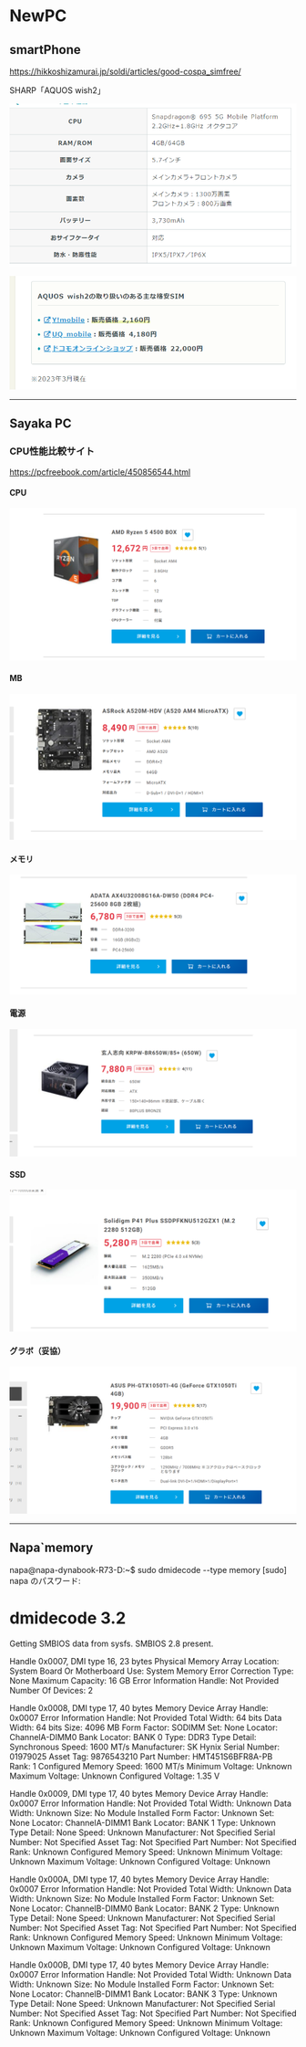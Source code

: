 # NewPC

## smartPhone

https://hikkoshizamurai.jp/soldi/articles/good-cospa_simfree/

SHARP「AQUOS wish2」

![](imgs/2023-03-05-22-18-33.png)


![](imgs/2023-03-05-22-18-44.png)



***

## Sayaka PC

### CPU性能比較サイト

https://pcfreebook.com/article/450856544.html

#### CPU

![](imgs/2023-03-05-22-31-56.png)

#### MB

![](imgs/2023-03-05-22-34-18.png)

#### メモリ


![](imgs/2023-03-05-22-36-17.png)

#### 電源

![](imgs/2023-03-05-22-38-06.png)

#### SSD 

![](imgs/2023-03-05-22-38-49.png)


#### グラボ（妥協）


![](imgs/2023-03-05-22-43-20.png)

***

## Napa`memory

napa@napa-dynabook-R73-D:~$ sudo dmidecode --type memory
[sudo] napa のパスワード: 
# dmidecode 3.2
Getting SMBIOS data from sysfs.
SMBIOS 2.8 present.

Handle 0x0007, DMI type 16, 23 bytes
Physical Memory Array
	Location: System Board Or Motherboard
	Use: System Memory
	Error Correction Type: None
	Maximum Capacity: 16 GB
	Error Information Handle: Not Provided
	Number Of Devices: 2

Handle 0x0008, DMI type 17, 40 bytes
Memory Device
	Array Handle: 0x0007
	Error Information Handle: Not Provided
	Total Width: 64 bits
	Data Width: 64 bits
	Size: 4096 MB
	Form Factor: SODIMM
	Set: None
	Locator: ChannelA-DIMM0
	Bank Locator: BANK 0
	Type: DDR3
	Type Detail: Synchronous
	Speed: 1600 MT/s
	Manufacturer: SK Hynix
	Serial Number: 01979025
	Asset Tag: 9876543210
	Part Number: HMT451S6BFR8A-PB  
	Rank: 1
	Configured Memory Speed: 1600 MT/s
	Minimum Voltage: Unknown
	Maximum Voltage: Unknown
	Configured Voltage: 1.35 V

Handle 0x0009, DMI type 17, 40 bytes
Memory Device
	Array Handle: 0x0007
	Error Information Handle: Not Provided
	Total Width: Unknown
	Data Width: Unknown
	Size: No Module Installed
	Form Factor: Unknown
	Set: None
	Locator: ChannelA-DIMM1
	Bank Locator: BANK 1
	Type: Unknown
	Type Detail: None
	Speed: Unknown
	Manufacturer: Not Specified
	Serial Number: Not Specified
	Asset Tag: Not Specified
	Part Number: Not Specified
	Rank: Unknown
	Configured Memory Speed: Unknown
	Minimum Voltage: Unknown
	Maximum Voltage: Unknown
	Configured Voltage: Unknown

Handle 0x000A, DMI type 17, 40 bytes
Memory Device
	Array Handle: 0x0007
	Error Information Handle: Not Provided
	Total Width: Unknown
	Data Width: Unknown
	Size: No Module Installed
	Form Factor: Unknown
	Set: None
	Locator: ChannelB-DIMM0
	Bank Locator: BANK 2
	Type: Unknown
	Type Detail: None
	Speed: Unknown
	Manufacturer: Not Specified
	Serial Number: Not Specified
	Asset Tag: Not Specified
	Part Number: Not Specified
	Rank: Unknown
	Configured Memory Speed: Unknown
	Minimum Voltage: Unknown
	Maximum Voltage: Unknown
	Configured Voltage: Unknown

Handle 0x000B, DMI type 17, 40 bytes
Memory Device
	Array Handle: 0x0007
	Error Information Handle: Not Provided
	Total Width: Unknown
	Data Width: Unknown
	Size: No Module Installed
	Form Factor: Unknown
	Set: None
	Locator: ChannelB-DIMM1
	Bank Locator: BANK 3
	Type: Unknown
	Type Detail: None
	Speed: Unknown
	Manufacturer: Not Specified
	Serial Number: Not Specified
	Asset Tag: Not Specified
	Part Number: Not Specified
	Rank: Unknown
	Configured Memory Speed: Unknown
	Minimum Voltage: Unknown
	Maximum Voltage: Unknown
	Configured Voltage: Unknown
